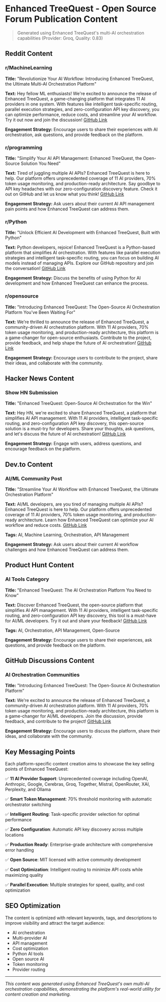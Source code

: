 # Enhanced TreeQuest - Open Source Forum Publication Content

> Generated using Enhanced TreeQuest's multi-AI orchestration capabilities (Provider: Groq, Quality: 0.83)

## Reddit Content

### r/MachineLearning
**Title:** "Revolutionize Your AI Workflow: Introducing Enhanced TreeQuest, the Ultimate Multi-AI Orchestration Platform"

**Text:** Hey fellow ML enthusiasts! We're excited to announce the release of Enhanced TreeQuest, a game-changing platform that integrates 11 AI providers in one system. With features like intelligent task-specific routing, parallel execution strategies, and zero-configuration API key discovery, you can optimize performance, reduce costs, and streamline your AI workflow. Try it out now and join the discussion! [GitHub Link](https://github.com/Das-rebel/enhanced-treequest)

**Engagement Strategy:** Encourage users to share their experiences with AI orchestration, ask questions, and provide feedback on the platform.

### r/programming
**Title:** "Simplify Your AI API Management: Enhanced TreeQuest, the Open-Source Solution You Need"

**Text:** Tired of juggling multiple AI APIs? Enhanced TreeQuest is here to help. Our platform offers unprecedented coverage of 11 AI providers, 70% token usage monitoring, and production-ready architecture. Say goodbye to API key headaches with our zero-configuration discovery feature. Check it out on GitHub and let us know what you think! [GitHub Link](https://github.com/Das-rebel/enhanced-treequest)

**Engagement Strategy:** Ask users about their current AI API management pain points and how Enhanced TreeQuest can address them.

### r/Python
**Title:** "Unlock Efficient AI Development with Enhanced TreeQuest, Built with Python"

**Text:** Python developers, rejoice! Enhanced TreeQuest is a Python-based platform that simplifies AI orchestration. With features like parallel execution strategies and intelligent task-specific routing, you can focus on building AI models instead of managing APIs. Explore our GitHub repository and join the conversation! [GitHub Link](https://github.com/Das-rebel/enhanced-treequest)

**Engagement Strategy:** Discuss the benefits of using Python for AI development and how Enhanced TreeQuest can enhance the process.

### r/opensource
**Title:** "Introducing Enhanced TreeQuest: The Open-Source AI Orchestration Platform You've Been Waiting For"

**Text:** We're thrilled to announce the release of Enhanced TreeQuest, a community-driven AI orchestration platform. With 11 AI providers, 70% token usage monitoring, and production-ready architecture, this platform is a game-changer for open-source enthusiasts. Contribute to the project, provide feedback, and help shape the future of AI orchestration! [GitHub Link](https://github.com/Das-rebel/enhanced-treequest)

**Engagement Strategy:** Encourage users to contribute to the project, share their ideas, and collaborate with the community.

## Hacker News Content

### Show HN Submission
**Title:** "Enhanced TreeQuest: Open-Source AI Orchestration for the Win"

**Text:** Hey HN, we're excited to share Enhanced TreeQuest, a platform that simplifies AI API management. With 11 AI providers, intelligent task-specific routing, and zero-configuration API key discovery, this open-source solution is a must-try for developers. Share your thoughts, ask questions, and let's discuss the future of AI orchestration! [GitHub Link](https://github.com/Das-rebel/enhanced-treequest)

**Engagement Strategy:** Engage with users, address questions, and encourage feedback on the platform.

## Dev.to Content

### AI/ML Community Post
**Title:** "Streamline Your AI Workflow with Enhanced TreeQuest, the Ultimate Orchestration Platform"

**Text:** AI/ML developers, are you tired of managing multiple AI APIs? Enhanced TreeQuest is here to help. Our platform offers unprecedented coverage of 11 AI providers, 70% token usage monitoring, and production-ready architecture. Learn how Enhanced TreeQuest can optimize your AI workflow and reduce costs. [GitHub Link](https://github.com/Das-rebel/enhanced-treequest)

**Tags:** AI, Machine Learning, Orchestration, API Management

**Engagement Strategy:** Ask users about their current AI workflow challenges and how Enhanced TreeQuest can address them.

## Product Hunt Content

### AI Tools Category
**Title:** "Enhanced TreeQuest: The AI Orchestration Platform You Need to Know"

**Text:** Discover Enhanced TreeQuest, the open-source platform that simplifies AI API management. With 11 AI providers, intelligent task-specific routing, and zero-configuration API key discovery, this tool is a must-have for AI/ML developers. Try it out and share your feedback! [GitHub Link](https://github.com/Das-rebel/enhanced-treequest)

**Tags:** AI, Orchestration, API Management, Open-Source

**Engagement Strategy:** Encourage users to share their experiences, ask questions, and provide feedback on the platform.

## GitHub Discussions Content

### AI Orchestration Communities
**Title:** "Introducing Enhanced TreeQuest: The Open-Source AI Orchestration Platform"

**Text:** We're excited to announce the release of Enhanced TreeQuest, a community-driven AI orchestration platform. With 11 AI providers, 70% token usage monitoring, and production-ready architecture, this platform is a game-changer for AI/ML developers. Join the discussion, provide feedback, and contribute to the project! [GitHub Link](https://github.com/Das-rebel/enhanced-treequest)

**Engagement Strategy:** Encourage users to discuss the platform, share their ideas, and collaborate with the community.

## Key Messaging Points

Each platform-specific content creation aims to showcase the key selling points of Enhanced TreeQuest:

✅ **11 AI Provider Support**: Unprecedented coverage including OpenAI, Anthropic, Google, Cerebras, Groq, Together, Mistral, OpenRouter, XAI, Perplexity, and Ollama

✅ **Smart Token Management**: 70% threshold monitoring with automatic orchestrator switching

✅ **Intelligent Routing**: Task-specific provider selection for optimal performance

✅ **Zero Configuration**: Automatic API key discovery across multiple locations

✅ **Production Ready**: Enterprise-grade architecture with comprehensive error handling

✅ **Open Source**: MIT licensed with active community development

✅ **Cost Optimization**: Intelligent routing to minimize API costs while maximizing quality

✅ **Parallel Execution**: Multiple strategies for speed, quality, and cost optimization

## SEO Optimization

The content is optimized with relevant keywords, tags, and descriptions to improve visibility and attract the target audience:

- AI orchestration
- Multi-provider AI
- API management
- Cost optimization
- Python AI tools
- Open source AI
- Token monitoring
- Provider routing

---

*This content was generated using Enhanced TreeQuest's own multi-AI orchestration capabilities, demonstrating the platform's real-world utility for content creation and marketing.*